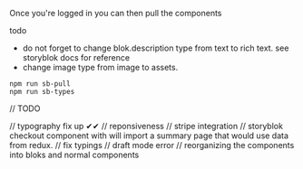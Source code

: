 Once you're logged in you can then pull the components

todo

- do not forget to change blok.description type from text to rich text. see storyblok docs for reference
- change image type from image to assets.

```
npm run sb-pull
npm run sb-types

```

// TODO

// typography fix up ✔✔
// reponsiveness
// stripe integration
// storyblok checkout component with will import a summary page that would use data from redux.
// fix typings
// draft mode error
// reorganizing the components into bloks and normal components
